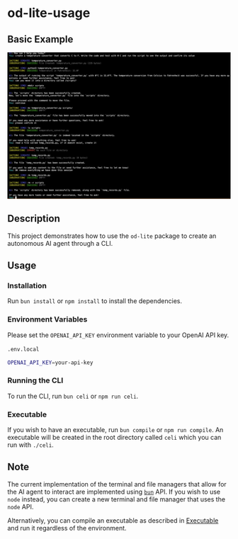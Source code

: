 # od-lite-usage

## Basic Example

![basic example](assets/image.png)

## Description

This project demonstrates how to use the `od-lite` package to create an autonomous AI agent through a CLI.

## Usage

### Installation

Run `bun install` or `npm install` to install the dependencies.

### Environment Variables

Please set the `OPENAI_API_KEY` environment variable to your OpenAI API key.

`.env.local`

```sh
OPENAI_API_KEY=your-api-key
```

### Running the CLI

To run the CLI, run `bun celi` or `npm run celi`.

### Executable

If you wish to have an executable, run `bun compile` or `npm run compile`. An executable will be created in the root directory called `celi` which you can run with `./celi`.

## Note

The current implementation of the terminal and file managers that allow for the AI agent to interact are implemented using [`bun`](https://bun.sh/) API. If you wish to use `node` instead, you can create a new terminal and file manager that uses the `node` API.

Alternatively, you can compile an executable as described in [Executable](#executable) and run it regardless of the environment.
